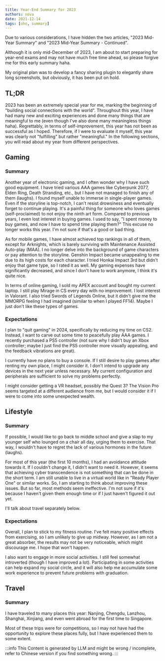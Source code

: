 ```yaml
---
title: Year-End Summary for 2023
authors: nova
date: 2021-12-14
tags: [oho, summary]
---
```


Due to various considerations, I have hidden the two articles, "2023 Mid-Year Summary" and "2023 Mid-Year Summary - Continued".

Although it is only mid-December of 2023, I am about to start preparing for year-end exams and may not have much free time ahead, so please forgive me for this early summary haha.

My original plan was to develop a fancy sharing plugin to elegantly share long screenshots, but obviously, it has been put on hold.

<!--truncate-->

## TL;DR

2023 has been an extremely special year for me, marking the beginning of "building social connections with the world". Throughout this year, I have had many new and exciting experiences and done many things that are meaningful to me (even though I've also done many meaningless things haha). Regrettably, in terms of self-improvement, this year has not been as successful as I hoped. Therefore, if I were to evaluate it myself, this year was clearly not "fulfilling" but rather "meaningful." In the following sections, you will read about my year from different perspectives.

## Gaming

### Summary

Another year of electronic gaming, and I often wonder why I have such good equipment. I have tried various AAA games like Cyberpunk 2077, Elden Ring, Death Stranding, etc., but I have not managed to finish any of them (laughs). I found myself unable to immerse in single-player games. Even if the storyline is top-notch, I can't resist drowsiness and eventually forget to continue playing. It's a painful thing for someone who loves games (self-proclaimed) to not enjoy the ninth art form. Compared to previous years, I even lost interest in buying games. I used to say, "I spent money to buy games, and now I have to spend time playing them?" This excuse no longer works this year. I'm not sure if that's a good or bad thing.

As for mobile games, I have almost achieved top rankings in all of them, except for Arknights, which is barely surviving with Maintenance Assisted Auto-play (MAA). I no longer delve into the background of game characters or pay attention to the storyline. Genshin Impact became unappealing to me due to its high costs for each character. I tried Honkai Impact 3rd but didn't enjoy that game type, so I rated it as well. My gaming expenses have significantly decreased, and since I don't have to work anymore, I think it's quite nice.

In terms of online gaming, I sold my APEX account and bought my current laptop. I still play Mirage in CS every day with no improvement. I lost interest in Valorant. I also tried Swords of Legends Online, but it didn't give me the MMORPG feeling I had imagined (similar to when I played FF14). Maybe I just don't like these types of games.

### Expectations

I plan to "quit gaming" in 2024, specifically by reducing my time on CS2. Instead, I want to carve out some time to peacefully play AAA games. I recently purchased a PS5 controller (not sure why I didn't buy an Xbox controller; maybe I just find the PS5 controller more visually appealing, and the feedback vibrations are great).

I currently have no plans to buy a console. If I still desire to play games after renting my own place, I might consider it. I don't intend to upgrade any devices in the next year unless necessary. My current configuration and peripherals are sufficient to solve my problems perfectly.

I might consider getting a VR headset, possibly the Quest 3? The Vision Pro seems targeted at a different audience from me, but I would consider it if I were to come into some unexpected wealth.

## Lifestyle

### Summary

If possible, I would like to go back to middle school and give a slap to my younger self who lounged on a chair all day, urging them to exercise. That way, I wouldn't have to regret the lack of various hormones in the future (laughs).

For most of this year (the first 10 months), I had an avoidance attitude towards it. If I couldn't change it, I didn't want to need it. However, it seems that achieving cyber transcendence is not something that can be done in the short term. I am still unable to live in a virtual world like in "Ready Player One" or similar works. So, I am starting to think about improving these issues. But so far, most methods seem ineffective. I'm not sure if it's because I haven't given them enough time or if I just haven't figured it out yet.

I'll talk about travel separately below.

### Expectations

Overall, I plan to stick to my fitness routine. I've felt many positive effects from exercising, so I am unlikely to give up midway. However, as I am not a great absorber, the results may not be very noticeable, which might discourage me. I hope that won't happen.

I also want to engage in more social activities. I still feel somewhat introverted (though I have improved a lot). Participating in some activities can help expand my social circle, and it will also help me accumulate some work experience to prevent future problems with graduation.

## Travel

### Summary

I have traveled to many places this year: Nanjing, Chengdu, Lanzhou, Shanghai, Xinjiang, and even went abroad for the first time to Singapore.

Most of these trips were for competitions, so I may not have had the opportunity to explore these places fully, but I have experienced them to some extent.

:::info
This Content is generated by LLM and might be wrong / incomplete, refer to Chinese version if you find something wrong.
:::

<!-- AI -->
